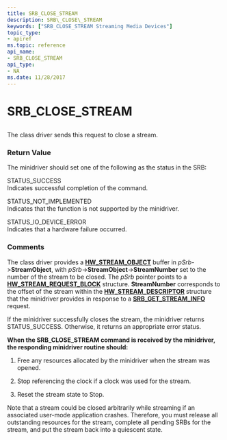 ```yaml
---
title: SRB_CLOSE_STREAM
description: SRB\_CLOSE\_STREAM
keywords: ["SRB_CLOSE_STREAM Streaming Media Devices"]
topic_type:
- apiref
ms.topic: reference
api_name:
- SRB_CLOSE_STREAM
api_type:
- NA
ms.date: 11/28/2017
---
```


# SRB\_CLOSE\_STREAM


## <span id="ddk_srb_close_stream_ks"></span><span id="DDK_SRB_CLOSE_STREAM_KS"></span>


The class driver sends this request to close a stream.

### <span id="return_value"></span><span id="RETURN_VALUE"></span>Return Value

The minidriver should set one of the following as the status in the SRB:

<span id="STATUS_SUCCESS"></span><span id="status_success"></span>STATUS\_SUCCESS  
Indicates successful completion of the command.

<span id="STATUS_NOT_IMPLEMENTED"></span><span id="status_not_implemented"></span>STATUS\_NOT\_IMPLEMENTED  
Indicates that the function is not supported by the minidriver.

<span id="STATUS_IO_DEVICE_ERROR"></span><span id="status_io_device_error"></span>STATUS\_IO\_DEVICE\_ERROR  
Indicates that a hardware failure occurred.

### Comments

The class driver provides a [**HW\_STREAM\_OBJECT**](/windows-hardware/drivers/ddi/strmini/ns-strmini-_hw_stream_object) buffer in *pSrb*-&gt;**StreamObject**, with *pSrb*-&gt;**StreamObject**-&gt;**StreamNumber** set to the number of the stream to be closed. The *pSrb* pointer points to a [**HW\_STREAM\_REQUEST\_BLOCK**](/windows-hardware/drivers/ddi/strmini/ns-strmini-_hw_stream_request_block) structure. **StreamNumber** corresponds to the offset of the stream within the [**HW\_STREAM\_DESCRIPTOR**](/windows-hardware/drivers/ddi/strmini/ns-strmini-_hw_stream_descriptor) structure that the minidriver provides in response to a [**SRB\_GET\_STREAM\_INFO**](srb-get-stream-info.md) request.

If the minidriver successfully closes the stream, the minidriver returns STATUS\_SUCCESS. Otherwise, it returns an appropriate error status.

**When the SRB\_CLOSE\_STREAM command is received by the minidriver, the responding minidriver routine should:**

1.  Free any resources allocated by the minidriver when the stream was opened.

2.  Stop referencing the clock if a clock was used for the stream.

3.  Reset the stream state to Stop.

Note that a stream could be closed arbitrarily while streaming if an associated user-mode application crashes. Therefore, you must release all outstanding resources for the stream, complete all pending SRBs for the stream, and put the stream back into a quiescent state.

 

